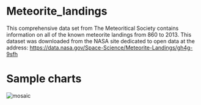# Meteorite_landings
This comprehensive data set from The Meteoritical Society contains information on all of the known meteorite landings from 860 to 2013.
This dataset was downloaded from the NASA site dedicated to open data at the address: https://data.nasa.gov/Space-Science/Meteorite-Landings/gh4g-9sfh

# Sample charts
![mosaic](https://user-images.githubusercontent.com/11463619/196243481-4388a7b4-bad9-4f4c-9a58-6d5543cc1249.jpg)
